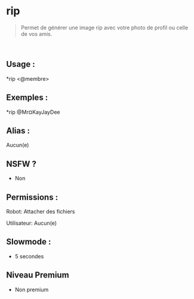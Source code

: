 # rip

> Permet de générer une image rip avec votre photo de profil ou celle de vos amis.

<br>

## Usage :

*rip <@membre>

## Exemples :

*rip @Mr¤KayJayDee

## Alias :

Aucun(e)

## NSFW ?

- Non

## Permissions :

Robot: Attacher des fichiers
<br>

Utilisateur: Aucun(e)

## Slowmode :

- 5 secondes

## Niveau Premium

- Non premium